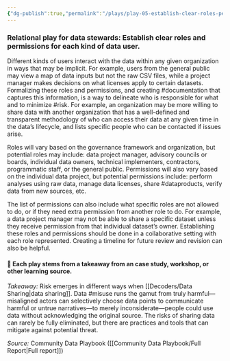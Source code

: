 ```yaml
---
{"dg-publish":true,"permalink":"/plays/play-05-establish-clear-roles-permissions-and-moderators/","tags":["#risk","rolesandpermissions","dataproducts","collaboration","documentation","Misuse"]}
---
```


### **Relational play for data stewards: Establish clear roles and permissions for each kind of data user.** 
Different kinds of users interact with the data within any given organization in ways that may be implicit. For example, users from the general public may view a map of data inputs but not the raw CSV files, while a project manager makes decisions on what licenses apply to certain datasets. Formalizing these roles and permissions, and creating #documentation that captures this information, is a way to delineate who is responsible for what and to minimize #risk. For example, an organization may be more willing to share data with another organization that has a well-defined and transparent methodology of who can access their data at any given time in the data’s lifecycle, and lists specific people who can be contacted if issues arise.

Roles will vary based on the governance framework and organization, but potential roles may include: data project manager, advisory councils or boards, individual data owners, technical implementers, contractors, programmatic staff, or the general public. Permissions will also vary based on the individual data project, but potential permissions include: perform analyses using raw data, manage data licenses, share #dataproducts, verify data from new sources, etc. 

The list of permissions can also include what specific roles are not allowed to do, or if they need extra permission from another role to do. For example, a data project manager may not be able to share a specific dataset unless they receive permission from that individual dataset’s owner. Establishing these roles and permissions should be done in a collaborative setting with each role represented. Creating a timeline for future review and revision can also be helpful.


#### 🌱 Each play stems from a takeaway from an case study, workshop, or other learning source. 

*Takeaway:* Risk emerges in different ways when [[Decoders/Data Sharing\|data sharing]]. 
Data #misuse runs the gamut from truly harmful—misaligned actors can selectively choose data points to communicate harmful or untrue narratives—to merely inconsiderate—people could use data without acknowledging the original source. The risks of sharing data can rarely be fully eliminated, but there are practices and tools that can mitigate against potential threat.

*Source:* Community Data Playbook ([[Community Data Playbook/Full Report\|Full report]])

